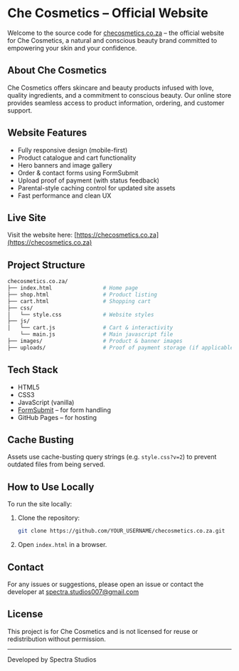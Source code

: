 # Che Cosmetics – Official Website

Welcome to the source code for [checosmetics.co.za](https://checosmetics.co.za) – the official website for Che Cosmetics, a natural and conscious beauty brand committed to empowering your skin and your confidence.

## About Che Cosmetics

Che Cosmetics offers skincare and beauty products infused with love, quality ingredients, and a commitment to conscious beauty. Our online store provides seamless access to product information, ordering, and customer support.

## Website Features

- Fully responsive design (mobile-first)
- Product catalogue and cart functionality
- Hero banners and image gallery
- Order & contact forms using FormSubmit
- Upload proof of payment (with status feedback)
- Parental-style caching control for updated site assets
- Fast performance and clean UX

## Live Site

Visit the website here:  [https://checosmetics.co.za](https://checosmetics.co.za)

## Project Structure

```bash
checosmetics.co.za/
├── index.html                # Home page
├── shop.html                 # Product listing
├── cart.html                 # Shopping cart
├── css/
│   └── style.css             # Website styles
├── js/
│   └── cart.js               # Cart & interactivity
    └── main.js               # Main javascript file
├── images/                   # Product & banner images
├── uploads/                  # Proof of payment storage (if applicable)
```

## Tech Stack

- HTML5
- CSS3
- JavaScript (vanilla)
- [FormSubmit](https://formsubmit.co) – for form handling
- GitHub Pages – for hosting

## Cache Busting

Assets use cache-busting query strings (e.g. `style.css?v=2`) to prevent outdated files from being served.

## How to Use Locally

To run the site locally:

1. Clone the repository:
   ```bash
   git clone https://github.com/YOUR_USERNAME/checosmetics.co.za.git
   ```
2. Open `index.html` in a browser.

## Contact

For any issues or suggestions, please open an issue or contact the developer at spectra.studios007@gmail.com

## License

This project is for Che Cosmetics and is not licensed for reuse or redistribution without permission.

---
Developed by Spectra Studios
